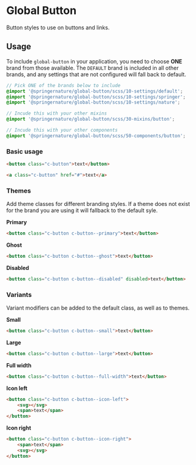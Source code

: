 # Global Button

Button styles to use on buttons and links.

## Usage

To include `global-button` in your application, you need to choose **ONE** brand from those available. The `DEFAULT` brand is included in all other brands, and any settings that are not configured will fall back to default.

```scss
// Pick ONE of the brands below to include
@import '@springernature/global-button/scss/10-settings/default';
@import '@springernature/global-button/scss/10-settings/springer';
@import '@springernature/global-button/scss/10-settings/nature';

// Incude this with your other mixins
@import '@springernature/global-button/scss/30-mixins/button';

// Incude this with your other components
@import '@springernature/global-button/scss/50-components/button';
```

### Basic usage

```html
<button class="c-button">text</button>

<a class="c-button" href="#">text</a> 
```

### Themes

Add theme classes for different branding styles. If a theme does not exist for the brand you are using it will fallback to the default syle.

**Primary**
```html
<button class="c-button c-button--primary">text</button>
```

**Ghost**
```html
<button class="c-button c-button--ghost">text</button>
```

**Disabled**
```html
<button class="c-button c-button--disabled" disabled>text</button>
```

### Variants

Variant modifiers can be added to the default class, as well as to themes.

**Small**
```html
<button class="c-button c-button--small">text</button>
```

**Large**
```html
<button class="c-button c-button--large">text</button>
```

**Full width**
```html
<button class="c-button c-button--full-width">text</button>
```

**Icon left**
```html
<button class="c-button c-button--icon-left">
    <svg></svg>
    <span>text</span>
</button>
```

**Icon right**
```html
<button class="c-button c-button--icon-right">
    <span>text</span>
    <svg></svg>
</button>
```
